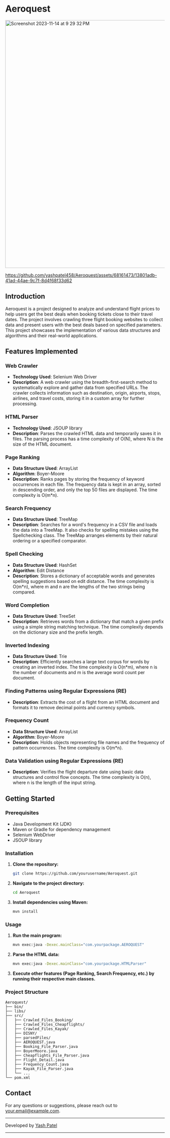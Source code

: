 # Aeroquest

<img width="783" alt="Screenshot 2023-11-14 at 9 29 32 PM" src="https://github.com/yashpatel458/Aeroquest/assets/68161473/b4add01d-e42b-4f4a-9e67-397f00e303df">



https://github.com/yashpatel458/Aeroquest/assets/68161473/13801adb-41ad-44ae-9c7f-8d4f68f33d62



## Introduction

Aeroquest is a project designed to analyze and understand flight prices to help users get the best deals when booking tickets close to their travel dates. The project involves crawling three flight booking websites to collect data and present users with the best deals based on specified parameters. This project showcases the implementation of various data structures and algorithms and their real-world applications.

## Features Implemented

### Web Crawler

- **Technology Used**: Selenium Web Driver
- **Description**: A web crawler using the breadth-first-search method to systematically explore and gather data from specified URLs. The crawler collects information such as destination, origin, airports, stops, airlines, and travel costs, storing it in a custom array for further processing.

### HTML Parser

- **Technology Used**: JSOUP library
- **Description**: Parses the crawled HTML data and temporarily saves it in files. The parsing process has a time complexity of O(N), where N is the size of the HTML document.

### Page Ranking

- **Data Structure Used**: ArrayList
- **Algorithm**: Boyer-Moore
- **Description**: Ranks pages by storing the frequency of keyword occurrences in each file. The frequency data is kept in an array, sorted in descending order, and only the top 50 files are displayed. The time complexity is O(m*n).

### Search Frequency

- **Data Structure Used**: TreeMap
- **Description**: Searches for a word's frequency in a CSV file and loads the data into a TreeMap. It also checks for spelling mistakes using the Spellchecking class. The TreeMap arranges elements by their natural ordering or a specified comparator.

### Spell Checking

- **Data Structure Used**: HashSet
- **Algorithm**: Edit Distance
- **Description**: Stores a dictionary of acceptable words and generates spelling suggestions based on edit distance. The time complexity is O(m*n), where m and n are the lengths of the two strings being compared.

### Word Completion

- **Data Structure Used**: TreeSet
- **Description**: Retrieves words from a dictionary that match a given prefix using a simple string matching technique. The time complexity depends on the dictionary size and the prefix length.

### Inverted Indexing

- **Data Structure Used**: Trie
- **Description**: Efficiently searches a large text corpus for words by creating an inverted index. The time complexity is O(n*m), where n is the number of documents and m is the average word count per document.

### Finding Patterns using Regular Expressions (RE)

- **Description**: Extracts the cost of a flight from an HTML document and formats it to remove decimal points and currency symbols.

### Frequency Count

- **Data Structure Used**: ArrayList
- **Algorithm**: Boyer-Moore
- **Description**: Holds objects representing file names and the frequency of pattern occurrences. The time complexity is O(m*n).

### Data Validation using Regular Expressions (RE)

- **Description**: Verifies the flight departure date using basic data structures and control flow concepts. The time complexity is O(n), where n is the length of the input string.

## Getting Started

### Prerequisites

- Java Development Kit (JDK)
- Maven or Gradle for dependency management
- Selenium WebDriver
- JSOUP library

### Installation

1. **Clone the repository:**
   ```bash
   git clone https://github.com/yourusername/Aeroquest.git
   ```
2. **Navigate to the project directory:**
   ```bash
   cd Aeroquest
   ```
3. **Install dependencies using Maven:**
   ```bash
   mvn install
   ```

### Usage

1. **Run the main program:**
   ```bash
   mvn exec:java -Dexec.mainClass="com.yourpackage.AEROQUEST"
   ```
2. **Parse the HTML data:**
   ```bash
   mvn exec:java -Dexec.mainClass="com.yourpackage.HTMLParser"
   ```
3. **Execute other features (Page Ranking, Search Frequency, etc.) by running their respective main classes.**

### Project Structure

```
Aeroquest/
├── bin/
├── libs/
├── src/
│   ├── Crawled_Files_Booking/
│   ├── Crawled_Files_Cheapflights/
│   ├── Crawled_Files_Kayak/
│   ├── DISNY/
│   ├── parsedFiles/
│   ├── AEROQUEST.java
│   ├── Booking_File_Parser.java
│   ├── BoyerMoore.java
│   ├── Cheapflights_File_Parser.java
│   ├── Flight_Detail.java
│   ├── Frequency_Count.java
│   ├── Kayak_File_Parser.java
│   └── ...
└── pom.xml
```


## Contact

For any questions or suggestions, please reach out to [your.email@example.com](mailto:your.email@example.com).

---

Developed by [Yash Patel](https://github.com/yashpatel458)

---

